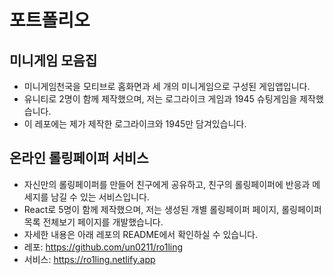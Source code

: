 # 포트폴리오

## 미니게임 모음집
- 미니게임천국을 모티브로 홈화면과 세 개의 미니게임으로 구성된 게임앱입니다.
- 유니티로 2명이 함께 제작했으며, 저는 로그라이크 게임과 1945 슈팅게임을 제작했습니다.
- 이 레포에는 제가 제작한 로그라이크와 1945만 담겨있습니다.

## 온라인 롤링페이퍼 서비스
- 자신만의 롤링페이퍼를 만들어 친구에게 공유하고, 친구의 롤링페이퍼에 반응과 메세지를 남길 수 있는 서비스입니다.
- React로 5명이 함께 제작했으며, 저는 생성된 개별 롤링페이퍼 페이지, 롤링페이퍼 목록 전체보기 페이지를 개발했습니다.
- 자세한 내용은 아래 레포의 README에서 확인하실 수 있습니다.
- 레포: https://github.com/un0211/ro1ling
- 서비스: https://ro1ling.netlify.app

